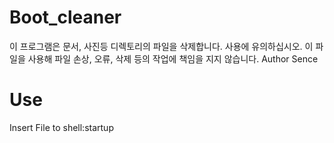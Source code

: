 # Boot_cleaner
이 프로그램은 문서, 사진등 디렉토리의 파일을 삭제합니다. 사용에 유의하십시오. 
이 파일을 사용해 파일 손상, 오류, 삭제 등의 작업에 책임을 지지 않습니다.
Author Sence
# Use
Insert File to shell:startup
